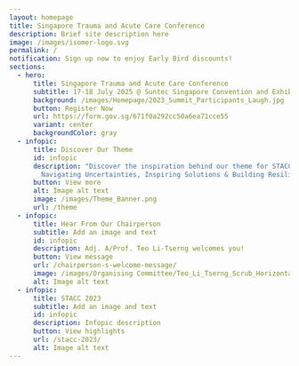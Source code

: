 ```yaml
---
layout: homepage
title: Singapore Trauma and Acute Care Conference
description: Brief site description here
image: /images/isomer-logo.svg
permalink: /
notification: Sign up now to enjoy Early Bird discounts!
sections:
  - hero:
      title: Singapore Trauma and Acute Care Conference
      subtitle: 17-18 July 2025 @ Suntec Singapore Convention and Exhibition Centre
      background: /images/Homepage/2023_Summit_Participants_Laugh.jpg
      button: Register Now
      url: https://form.gov.sg/671f0a292cc50a6ea71cce55
      variant: center
      backgroundColor: gray
  - infopic:
      title: Discover Our Theme
      id: infopic
      description: "Discover the inspiration behind our theme for STACC 2025:
        Navigating Uncertainties, Inspiring Solutions & Building Resilience"
      button: View more
      alt: Image alt text
      image: /images/Theme_Banner.png
      url: /theme
  - infopic:
      title: Hear From Our Chairperson
      subtitle: Add an image and text
      id: infopic
      description: Adj. A/Prof. Teo Li-Tserng welcomes you!
      button: View message
      url: /chairperson-s-welcome-message/
      image: /images/Organising Committee/Teo_Li_Tserng_Scrub_Horizontal.jpg
      alt: Image alt text
  - infopic:
      title: STACC 2023
      subtitle: Add an image and text
      id: infopic
      description: Infopic description
      button: View highlights
      url: /stacc-2023/
      alt: Image alt text
---
```

